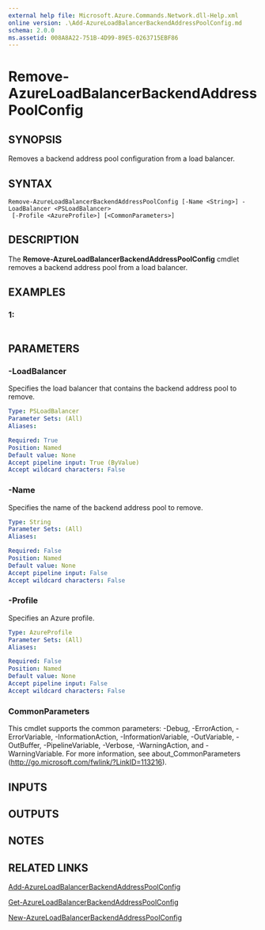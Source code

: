```yaml
---
external help file: Microsoft.Azure.Commands.Network.dll-Help.xml
online version: .\Add-AzureLoadBalancerBackendAddressPoolConfig.md
schema: 2.0.0
ms.assetid: 008A8A22-751B-4D99-89E5-0263715EBF86
---
```


# Remove-AzureLoadBalancerBackendAddressPoolConfig

## SYNOPSIS
Removes a backend address pool configuration from a load balancer.

## SYNTAX

```
Remove-AzureLoadBalancerBackendAddressPoolConfig [-Name <String>] -LoadBalancer <PSLoadBalancer>
 [-Profile <AzureProfile>] [<CommonParameters>]
```

## DESCRIPTION
The **Remove-AzureLoadBalancerBackendAddressPoolConfig** cmdlet removes a backend address pool from a load balancer.

## EXAMPLES

### 1:
```

```

## PARAMETERS

### -LoadBalancer
Specifies the load balancer that contains the backend address pool to remove.

```yaml
Type: PSLoadBalancer
Parameter Sets: (All)
Aliases: 

Required: True
Position: Named
Default value: None
Accept pipeline input: True (ByValue)
Accept wildcard characters: False
```

### -Name
Specifies the name of the backend address pool to remove.

```yaml
Type: String
Parameter Sets: (All)
Aliases: 

Required: False
Position: Named
Default value: None
Accept pipeline input: False
Accept wildcard characters: False
```

### -Profile
Specifies an Azure profile.

```yaml
Type: AzureProfile
Parameter Sets: (All)
Aliases: 

Required: False
Position: Named
Default value: None
Accept pipeline input: False
Accept wildcard characters: False
```

### CommonParameters
This cmdlet supports the common parameters: -Debug, -ErrorAction, -ErrorVariable, -InformationAction, -InformationVariable, -OutVariable, -OutBuffer, -PipelineVariable, -Verbose, -WarningAction, and -WarningVariable. For more information, see about_CommonParameters (http://go.microsoft.com/fwlink/?LinkID=113216).

## INPUTS

## OUTPUTS

## NOTES

## RELATED LINKS

[Add-AzureLoadBalancerBackendAddressPoolConfig](.\Add-AzureLoadBalancerBackendAddressPoolConfig.md)

[Get-AzureLoadBalancerBackendAddressPoolConfig](.\Get-AzureLoadBalancerBackendAddressPoolConfig.md)

[New-AzureLoadBalancerBackendAddressPoolConfig](.\New-AzureLoadBalancerBackendAddressPoolConfig.md)


